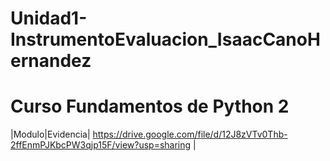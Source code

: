 # Unidad1-InstrumentoEvaluacion_IsaacCanoHernandez

# Curso Fundamentos de Python 2
|Modulo|Evidencia| https://drive.google.com/file/d/12J8zVTv0Thb-2ffEnmPJKbcPW3qjp15F/view?usp=sharing |
